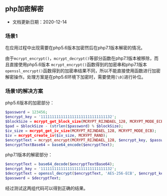 ## php加密解密

- 文档更新日期：2020-12-14

### 场景1

在应用过程中出现需要在php5.6版本加密然后在php7.1版本解密的情况。

由于`mcrypt_encrypt()`，`mcrypt_decrypt()`等部分函数在php7.1版本被移除，而且直接使用php5.6版本 `mcrypt_encrypt()`函数得到的加密串和php7.1版本`openssl_encrypt()`函数得到的加密串结果不同，所以不能直接使用函数进行加密解密操作。处理方案是在php5.6环境下加密时，需要使用`[\0]`进行补位。

### 场景1的解决方案

php5.6版本的加密部分：

```php
$password = 123456;
$encrypt_key = '11111111111111111111111111111132';
$blockSize = mcrypt_get_block_size(MCRYPT_RIJNDAEL_128, MCRYPT_MODE_ECB);
$pad = $blockSize - (strlen($password) % $blockSize);
$iv_size = mcrypt_get_iv_size(MCRYPT_RIJNDAEL_128, MCRYPT_MODE_ECB);
$iv = mcrypt_create_iv($iv_size, MCRYPT_RAND);
$encryptText = mcrypt_encrypt(MCRYPT_RIJNDAEL_128, $encrypt_key, $password . str_repeat(chr($pad), $pad), MCRYPT_MODE_ECB, $iv);
$encryptTextBase64 = base64_encode($encryptText);
```

php7.1版本的解密部分：

```php
$encryptText = base64_decode($encryptTextBase64);
$encrypt_key = '11111111111111111111111111111132';
$decryptText = openssl_decrypt($encryptText, 'AES-256-ECB', $encrypt_key, OPENSSL_RAW_DATA);
$password = $decryptText;
```

经过测试这两组代码可以得到正确的结果。